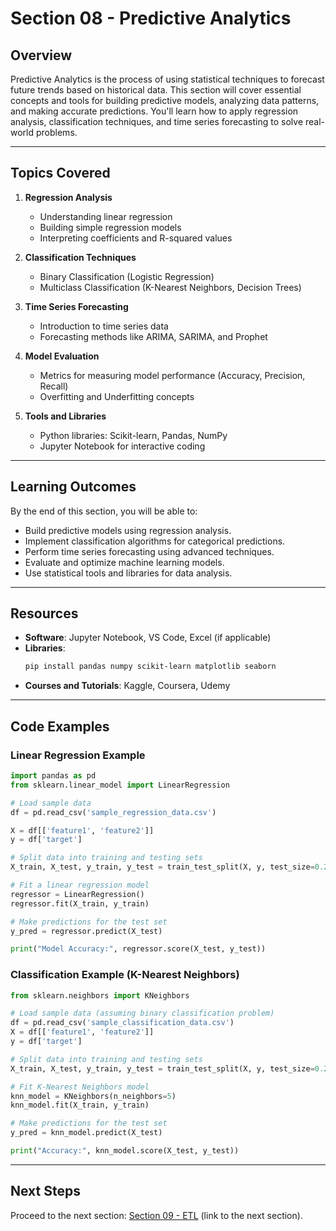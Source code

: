 # Section 08 - Predictive Analytics

## Overview
Predictive Analytics is the process of using statistical techniques to forecast future trends based on historical data. This section will cover essential concepts and tools for building predictive models, analyzing data patterns, and making accurate predictions. You'll learn how to apply regression analysis, classification techniques, and time series forecasting to solve real-world problems.

---

## Topics Covered
1. **Regression Analysis**
   - Understanding linear regression
   - Building simple regression models
   - Interpreting coefficients and R-squared values

2. **Classification Techniques**
   - Binary Classification (Logistic Regression)
   - Multiclass Classification (K-Nearest Neighbors, Decision Trees)

3. **Time Series Forecasting**
   - Introduction to time series data
   - Forecasting methods like ARIMA, SARIMA, and Prophet

4. **Model Evaluation**
   - Metrics for measuring model performance (Accuracy, Precision, Recall)
   - Overfitting and Underfitting concepts

5. **Tools and Libraries**
   - Python libraries: Scikit-learn, Pandas, NumPy
   - Jupyter Notebook for interactive coding

---

## Learning Outcomes
By the end of this section, you will be able to:
- Build predictive models using regression analysis.
- Implement classification algorithms for categorical predictions.
- Perform time series forecasting using advanced techniques.
- Evaluate and optimize machine learning models.
- Use statistical tools and libraries for data analysis.

---

## Resources
- **Software**: Jupyter Notebook, VS Code, Excel (if applicable)
- **Libraries**: 
  ```bash
  pip install pandas numpy scikit-learn matplotlib seaborn
  ```
- **Courses and Tutorials**: Kaggle, Coursera, Udemy

---

## Code Examples

### Linear Regression Example
```python
import pandas as pd
from sklearn.linear_model import LinearRegression

# Load sample data
df = pd.read_csv('sample_regression_data.csv')

X = df[['feature1', 'feature2']]
y = df['target']

# Split data into training and testing sets
X_train, X_test, y_train, y_test = train_test_split(X, y, test_size=0.2, random_state=42)

# Fit a linear regression model
regressor = LinearRegression()
regressor.fit(X_train, y_train)

# Make predictions for the test set
y_pred = regressor.predict(X_test)

print("Model Accuracy:", regressor.score(X_test, y_test))
```

### Classification Example (K-Nearest Neighbors)
```python
from sklearn.neighbors import KNeighbors

# Load sample data (assuming binary classification problem)
df = pd.read_csv('sample_classification_data.csv')
X = df[['feature1', 'feature2']]
y = df['target']

# Split data into training and testing sets
X_train, X_test, y_train, y_test = train_test_split(X, y, test_size=0.2, random_state=42)

# Fit K-Nearest Neighbors model
knn_model = KNeighbors(n_neighbors=5)
knn_model.fit(X_train, y_train)

# Make predictions for the test set
y_pred = knn_model.predict(X_test)

print("Accuracy:", knn_model.score(X_test, y_test))
```

---

## Next Steps
Proceed to the next section: [Section 09 - ETL](#) (link to the next section).